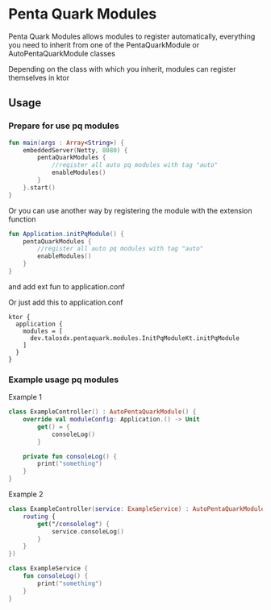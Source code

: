# Penta Quark Modules
Penta Quark Modules allows modules to register automatically, everything you need to inherit from one of the PentaQuarkModule or AutoPentaQuarkModule classes

Depending on the class with which you inherit, modules can register themselves in ktor

## Usage
### Prepare for use pq modules
```kotlin
fun main(args : Array<String>) {
    embeddedServer(Netty, 8080) {
        pentaQuarkModules { 
            //register all auto pq modules with tag "auto" 
            enableModules()
        }
    }.start()
}
```
Or you can use another way by registering the module with the extension function
```kotlin
fun Application.initPqModule() {
    pentaQuarkModules {
        //register all auto pq modules with tag "auto" 
        enableModules()
    }
}
```
and add ext fun to application.conf

Or just add this to application.conf
```hocon
ktor {
  application {
    modules = [
      dev.talosdx.pentaquark.modules.InitPqModuleKt.initPqModule
    ]
  }
}
```

### Example usage pq modules
Example 1
```kotlin
class ExampleController() : AutoPentaQuarkModule() {
    override val moduleConfig: Application.() -> Unit
        get() = {
            consoleLog()
        }

    private fun consoleLog() {
        print("something")
    }
}
```

Example 2
```kotlin
class ExampleController(service: ExampleService) : AutoPentaQuarkModule({
    routing {
        get("/consolelog") {
            service.consoleLog()
        }
    }
})

class ExampleService {
    fun consoleLog() {
        print("something")
    }
}
``` 
